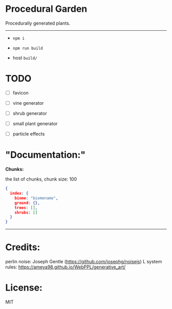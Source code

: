 # Procedural Garden

Procedurally generated plants.

---

- `npm i`

- `npm run build`

- host `build/`

# TODO

- [ ] favicon

- [ ] vine generator

- [ ] shrub generator

- [ ] small plant generator

- [ ] particle effects

# "Documentation:"

**Chunks:**

the list of chunks, chunk size: 100

```json
{
  index: {
    biome: "biomename",
    ground: {},
    trees: [],
    shrubs: []
  }
}
```

---

# Credits:

perlin noise: Joseph Gentle (https://github.com/josephg/noisejs)
L system rules: https://ameya98.github.io/WebPPL/generative_art/

# License:

MIT
